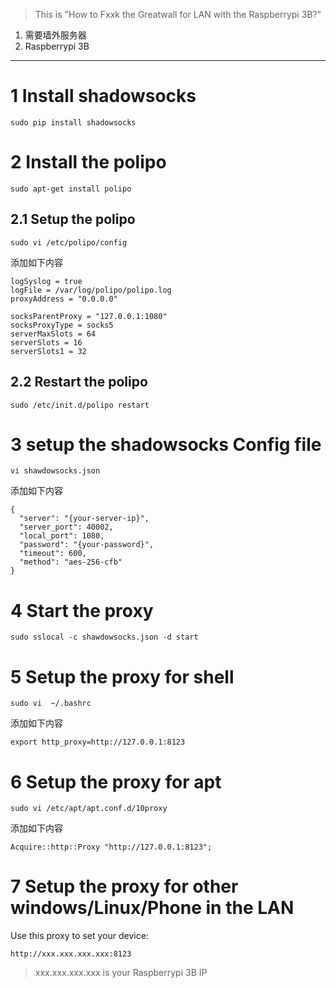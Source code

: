 
> This is "How to Fxxk the Greatwall for LAN with the Raspberrypi 3B?"
1. 需要墙外服务器
2. Raspberrypi 3B
---


# 1 Install shadowsocks
```
sudo pip install shadowsocks
```
# 2 Install the polipo
```
sudo apt-get install polipo
```
## 2.1 Setup the polipo
```
sudo vi /etc/polipo/config
```
添加如下内容
```
logSyslog = true
logFile = /var/log/polipo/polipo.log
proxyAddress = "0.0.0.0"  

socksParentProxy = "127.0.0.1:1080"
socksProxyType = socks5
serverMaxSlots = 64  
serverSlots = 16  
serverSlots1 = 32  
```
## 2.2 Restart the polipo
```
sudo /etc/init.d/polipo restart
```

#  3 setup the shadowsocks Config file
```
vi shawdowsocks.json 
```
添加如下内容
```
{
  "server": "{your-server-ip}",
  "server_port": 40002,
  "local_port": 1080,
  "password": "{your-password}",
  "timeout": 600,
  "method": "aes-256-cfb"
}
```

# 4 Start the proxy
```
sudo sslocal -c shawdowsocks.json -d start
```
# 5 Setup the proxy for shell
```
sudo vi  ~/.bashrc
```
添加如下内容
```
export http_proxy=http://127.0.0.1:8123
```

# 6 Setup the proxy for apt
```
sudo vi /etc/apt/apt.conf.d/10proxy
```
添加如下内容
```
Acquire::http::Proxy "http://127.0.0.1:8123";
```
# 7 Setup the proxy for other windows/Linux/Phone in the LAN
Use this proxy to set your device:
```
http://xxx.xxx.xxx.xxx:8123
```
> xxx.xxx.xxx.xxx is your Raspberrypi 3B IP